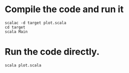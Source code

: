 
# Compile the code and run it

    scalac -d target plot.scala
    cd target
    scala Main

# Run the code directly.

    scala plot.scala
